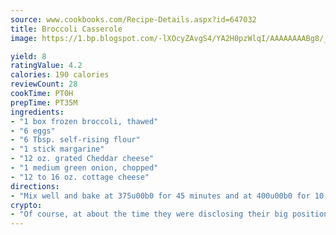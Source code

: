 ```yaml
---
source: www.cookbooks.com/Recipe-Details.aspx?id=647032
title: Broccoli Casserole
image: https://1.bp.blogspot.com/-lXOcyZAvgS4/YA2H0pzWlqI/AAAAAAAABg8/_HX4JI-WmFM0Tz684w_qYjP9vBzksmFNgCLcBGAsYHQ/s219/20.png

yield: 8
ratingValue: 4.2
calories: 190 calories
reviewCount: 28
cookTime: PT0H
prepTime: PT35M
ingredients:
- "1 box frozen broccoli, thawed"
- "6 eggs"
- "6 Tbsp. self-rising flour"
- "1 stick margarine"
- "12 oz. grated Cheddar cheese"
- "1 medium green onion, chopped"
- "12 to 16 oz. cottage cheese"
directions:
- "Mix well and bake at 375u00b0 for 45 minutes and at 400u00b0 for 10 minutes."
crypto:
- "Of course, at about the time they were disclosing their big position, Bitcoin started to crash."
---
```


